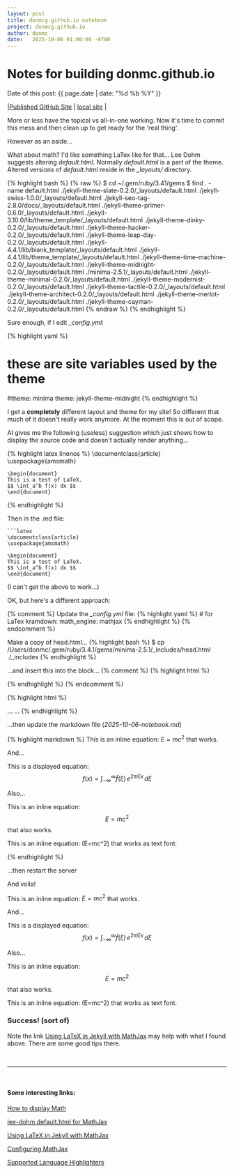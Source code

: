 ```yaml
---
layout: post
title: donmcg.github.io notebook 
project: donmcg.github.io
author: donmc
date:   2025-10-06 01:00:00 -0700
---
```

<head>
    <script type="text/javascript" async
      src="https://cdnjs.cloudflare.com/ajax/libs/mathjax/2.7.7/MathJax.js?config=TeX-MML-AM_CHTML">
    </script>
</head>

# Notes for building donmc.github.io
Date of this post: {{ page.date | date: "%d %b %Y" }}

|[Published GitHub Site](https://donmcg.github.io) | [local site](http://localhost:4000) |

More or less have the topical vs all-in-one working.
Now it's time to commit this mess and then clean up to get ready
for the 'real thing'.

However as an aside...

What about math?  I'd like something LaTex like for that...
Lee Dohm suggests altering *default.html*.  Normally *default.html* is a part
of the theme.  Altered versions of *default.html* reside in the *_layouts/*
directory.

{% highlight bash %}
{% raw %}
$ cd ~/.gem/ruby/3.41/gems
$ find . -name default.html
./jekyll-theme-slate-0.2.0/_layouts/default.html
./jekyll-swiss-1.0.0/_layouts/default.html
./jekyll-seo-tag-2.8.0/docs/_layouts/default.html
./jekyll-theme-primer-0.6.0/_layouts/default.html
./jekyll-3.10.0/lib/theme_template/_layouts/default.html
./jekyll-theme-dinky-0.2.0/_layouts/default.html
./jekyll-theme-hacker-0.2.0/_layouts/default.html
./jekyll-theme-leap-day-0.2.0/_layouts/default.html
./jekyll-4.4.1/lib/blank_template/_layouts/default.html
./jekyll-4.4.1/lib/theme_template/_layouts/default.html
./jekyll-theme-time-machine-0.2.0/_layouts/default.html
./jekyll-theme-midnight-0.2.0/_layouts/default.html
./minima-2.5.1/_layouts/default.html
./jekyll-theme-minimal-0.2.0/_layouts/default.html
./jekyll-theme-modernist-0.2.0/_layouts/default.html
./jekyll-theme-tactile-0.2.0/_layouts/default.html
./jekyll-theme-architect-0.2.0/_layouts/default.html
./jekyll-theme-merlot-0.2.0/_layouts/default.html
./jekyll-theme-cayman-0.2.0/_layouts/default.html
{% endraw %}
{% endhighlight %}

Sure enough, if I edit *_config.yml*: 

{% highlight yaml %}
# these are site variables used by the theme
#theme: minima
theme: jekyll-theme-midnight
{% endhighlight %}

I get a **completely** different layout and theme for my site!  So different
that much of it doesn't really work anymore.
At the moment this is out of scope.

AI gives me the following (useless) suggestion which just shows how to
display the source code and doesn't actually render anything...

{% highlight latex linenos %}
    \documentclass{article}
    \usepackage{amsmath}

    \begin{document}
    This is a test of LaTeX.
    $$ \int_a^b f(x) dx $$
    \end{document}
{% endhighlight %}

Then in the .md file:

    ```latex
    \documentclass{article}
    \usepackage{amsmath}

    \begin{document}
    This is a test of LaTeX.
    $$ \int_a^b f(x) dx $$
    \end{document}

(I can't get the above to work...)

OK, but here's a different approach:

{% comment %}
Update the *_config.yml* file:
{% highlight yaml %}
    # for LaTex
    kramdown:
      math_engine: mathjax
{% endhighlight %}
{% endcomment %}

Make a copy of head.html...
{% highlight bash %}
$ cp /Users/donmc/.gem/ruby/3.4.1/gems/minima-2.5.1/_includes/head.html ./_includes
{% endhighlight %}

...and insert this into the *<head>* block...
{% comment %}
{% highlight html %}
<script type="text/javascript" async
  src="https://cdnjs.cloudflare.com/ajax/libs/mathjax/2.7.7/MathJax.js?config=TeX-MML-AM_CHTML">
</script>
{% endhighlight %}
{% endcomment %}

{% highlight html %}
<head>
...
  <script>
  MathJax = {
    tex: {
      inlineMath: [['$', '$'], ['\\(', '\\)']]
    },
    svg: {
      fontCache: 'global'
    }
  };
  </script>
  <script defer src="https://cdn.jsdelivr.net/npm/mathjax@4/tex-svg.js"></script>
...
</head>
{% endhighlight %}

...then update the markdown file (*2025-10-06-notebook.md*)

{% highlight markdown %}
This is an inline equation: $E=mc^2$ that works.

And...

This is a displayed equation:
     $$
     f(x) = \int_{-\infty}^\infty \hat f(\xi)\,e^{2 \pi i \xi x} \,d\xi
     $$

Also...

This is an inline equation: $$E=mc^2$$ that also works.

This is an inline equation: \(E=mc^2\) that works as text font.

{% endhighlight %}

...then restart the server

And voila! 

This is an inline equation: $E=mc^2$ that works.

And...

This is a displayed equation:
     $$
     f(x) = \int_{-\infty}^\infty \hat f(\xi)\,e^{2 \pi i \xi x} \,d\xi
     $$

Also...

This is an inline equation: $$E=mc^2$$ that also works.

This is an inline equation: \(E=mc^2\) that works as text font.


### Success! (sort of)

Note the link 
[Using LaTeX in Jekyll with MathJax](http://emily-hk.com/latex/)
may help with what I found above.  There are some good tips there.

&nbsp;

---
&nbsp;
#### Some interesting links:
[How to display Math](https://github.com/orgs/community/discussions/22525)<br>

[lee-dohm default.html for MathJax](https://github.com/lee-dohm/lee-dohm.github.io/blob/77260089817da592b570b64a33f5642dca60a9b9/_layouts/base.html#L20-L23)<br>

[Using LaTeX in Jekyll with MathJax](http://emily-hk.com/latex/)

[Configuring MathJax](https://docs.mathjax.org/en/latest/web/configuration.html)

[Supported Language Highlighters](https://simpleit.rocks/ruby/jekyll/what-are-the-supported-language-highlighters-in-jekyll/)
